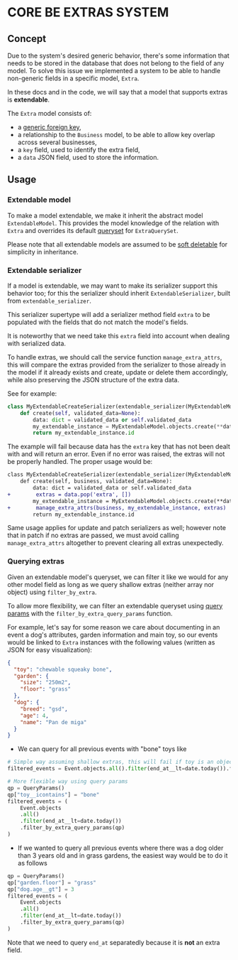 # CORE BE EXTRAS SYSTEM

## Concept

Due to the system's desired generic behavior, there's some information that needs to be stored in the database that does not belong to the field of any model. To solve this issue we implemented a system to be able to handle non-generic fields in a specific model, `Extra`.

In these docs and in the code, we will say that a model that supports extras is **extendable**.

The `Extra` model consists of:
- a [generic foreign key](https://docs.djangoproject.com/en/4.2/ref/contrib/contenttypes/#generic-relations),
- a relationship to the `Business` model, to be able to allow key overlap across several businesses,
- a `key` field, used to identify the extra field,
- a `data` JSON field, used to store the information.


## Usage

### Extendable model

To make a model extendable, we make it inherit the abstract model `ExtendableModel`. This provides the model knowledge of the relation with `Extra` and overrides its default [queryset](https://docs.djangoproject.com/en/5.0/ref/models/querysets/) for `ExtraQuerySet`.

Please note that all extendable models are assumed to be [soft deletable](_soft_deletion.md) for simplicity in inheritance.

### Extendable serializer

If a model is extendable, we may want to make its serializer support this behavior too; for this the serializer should inherit `ExtendableSerializer`, built from `extendable_serializer`.

This serializer supertype will add a serializer method field `extra` to be populated with the fields that do not match the model's fields.

It is noteworthy that we need take this `extra` field into account when dealing with serialized data. 

To handle extras, we should call the service function `manage_extra_attrs`, this will compare the extras provided from the serializer to those already in the model if it already exists and create, update or delete them accordingly, while also preserving the JSON structure of the extra data.

See for example:

```python
class MyExtendableCreateSerializer(extendable_serializer(MyExtendableModel)):
    def create(self, validated_data=None):
        data: dict = validated_data or self.validated_data
        my_extendable_instance = MyExtendableModel.objects.create(**data)
        return my_extendable_instance.id
```

The example will fail because data has the `extra` key that has not been dealt with and will return an error. Even if no error was raised, the extras will not be properly handled. The proper usage would be:

```diff
class MyExtendableCreateSerializer(extendable_serializer(MyExtendableModel)):
    def create(self, business, validated_data=None):
        data: dict = validated_data or self.validated_data
+        extras = data.pop('extra', [])
        my_extendable_instance = MyExtendableModel.objects.create(**data)
+        manage_extra_attrs(business, my_extendable_instance, extras)
        return my_extendable_instance.id
```

Same usage applies for update and patch serializers as well; however note that in patch if no extras are passed, we must avoid calling `manage_extra_attrs` altogether to prevent clearing all extras unexpectedly.

### Querying extras

Given an extendable model's queryset, we can filter it like we would for any other model field as long as we query shallow extras (neither array nor object) using `filter_by_extra`.

To allow more flexibility, we can filter an extendable queryset using [query params](_api_query_params.md) with the `filter_by_extra_query_params` function.

For example, let's say for some reason we care about documenting in an event a dog's attributes, garden information and main toy, so our events would be linked to `Extra` instances with the following values (written as JSON for easy visualization):

```json
{
  "toy": "chewable squeaky bone",
  "garden": {
    "size": "250m2",
    "floor": "grass"
  },
  "dog": {
    "breed": "gsd",
    "age": 4,
    "name": "Pan de miga"
  }
}
```

- We can query for all previous events with "bone" toys like
```python
# Simple way assuming shallow extras, this will fail if toy is an object
filtered_events = Event.objects.all().filter(end_at__lt=date.today()).filter_by_extra(toy__icontains="bone")

# More flexible way using query params
qp = QueryParams()
qp["toy__icontains"] = "bone"
filtered_events = (
    Event.objects
    .all()
    .filter(end_at__lt=date.today())
    .filter_by_extra_query_params(qp)
)
```


- If we wanted to query all previous events where there was a dog older than 3 years old and in grass gardens, the easiest way would be to do it as follows
```python
qp = QueryParams()
qp["garden.floor"] = "grass"
qp["dog.age__gt"] = 3
filtered_events = (
    Event.objects
    .all()
    .filter(end_at__lt=date.today())
    .filter_by_extra_query_params(qp)
)
```

Note that we need to query `end_at` separatedly because it is **not** an extra field.
